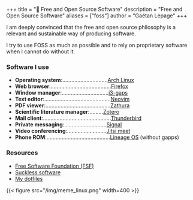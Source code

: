 +++
title = "🐧 Free and Open Source Software"
description = "Free and Open Source Software"
aliases = ["foss"]
author = "Gaétan Lepage"
+++

I am deeply convinced that the free and open source philosophy is a relevant and sustainable way of producing software.

I try to use FOSS as much as possible and to rely on proprietary software when I cannot do without it.


### Software I use

* **Operating system**:..............................[Arch Linux](https://www.archlinux.org/)
* **Web browser**:........................................[Firefox](https://www.mozilla.org/en-US/firefox/new/)
* **Window manager**:...............................[i3-gaps](https://github.com/Airblader/i3)
* **Text editor**:............................................[Neovim](https://neovim.io/)
* **PDF viewer**:...........................................[Zathura](https://pwmt.org/projects/zathura/)
* **Scientific literature manager**:.........[Zotero](https://www.zotero.org/)
* **Mail client**:.............................................[Thunderbird](https://www.thunderbird.net/en-US/)
* **Private messaging**:............................[Signal](https://www.signal.org/)
* **Video conferencing**:..........................[Jitsi meet](https://meet.jit.si/)
* **Phone ROM**:..........................................[Lineage OS](https://lineageos.org/) (without gapps)

### Resources

* [Free Software Foundation (FSF)](https://www.fsf.org/)
* [Suckless software](https://suckless.org/philosophy/)
* [My dotfiles](https://github.com/GaetanLepage/dotfiles)

{{< figure src="/img/meme_linux.png" width=400 >}}
